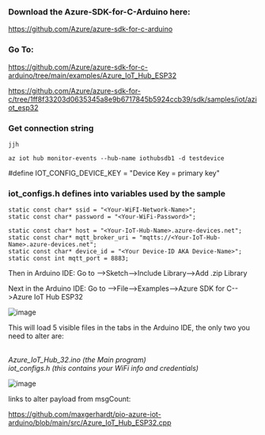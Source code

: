 ### Download the Azure-SDK-for-C-Arduino here:

https://github.com/Azure/azure-sdk-for-c-arduino

### Go To:

https://github.com/Azure/azure-sdk-for-c-arduino/tree/main/examples/Azure_IoT_Hub_ESP32

https://github.com/Azure/azure-sdk-for-c/tree/1ff8f33203d0635345a8e9b6717845b5924ccb39/sdk/samples/iot/aziot_esp32

### Get connection string
```
jjh
```

```
az iot hub monitor-events --hub-name iothubsdb1 -d testdevice
```

#define IOT_CONFIG_DEVICE_KEY = "Device Key = primary key"

### iot_configs.h defines into variables used by the sample
```
static const char* ssid = "<Your-WiFI-Network-Name>";
static const char* password = "<Your-WiFi-Password>";

static const char* host = "<Your-IoT-Hub-Name>.azure-devices.net";  
static const char* mqtt_broker_uri = "mqtts://<Your-IoT-Hub-Name>.azure-devices.net";
static const char* device_id = "<Your Device-ID AKA Device-Name>"; 
static const int mqtt_port = 8883;
```


Then in Arduino IDE:
Go to -->Sketch-->Include Library-->Add .zip Library

Next in the Arduino IDE:
Go to -->File-->Examples-->Azure SDK for C-->Azure IoT Hub ESP32
<p>
  
![image](https://user-images.githubusercontent.com/16296900/189236341-255bfd98-4f37-40d4-bd54-2d0a0c2262a5.png)

This will load 5 visible files in the tabs in the Arduino IDE, the only two you need to alter are:<p>
</br>
_Azure_IoT_Hub_32.ino (the Main program)_
</br>
_iot_configs.h (this contains your WiFi info and credentials)_
<p>
  
![image](https://user-images.githubusercontent.com/16296900/189236752-529aa258-04a2-430f-b6b0-bf7588e45db9.png)

links to alter payload from msgCount:

https://github.com/maxgerhardt/pio-azure-iot-arduino/blob/main/src/Azure_IoT_Hub_ESP32.cpp
<p>

